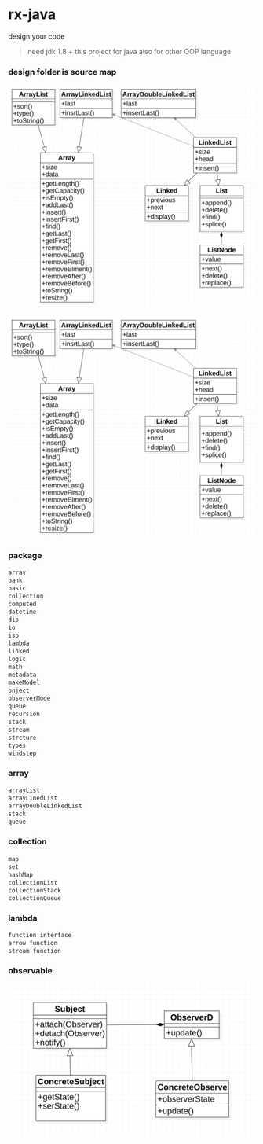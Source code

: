 # rx-java

design your code
    
> need jdk 1.8 +
> this project for java
> also for other OOP language

### design folder is source map

[![array-linked-list](https://github.com/guobin211/rx-java/blob/master/design/array.png)](https://github.com/guobin211/rx-java)

[![queue-stack](https://github.com/guobin211/rx-java/blob/master/design/queue.png)](https://github.com/guobin211/rx-java)


### package
    array
    bank
    basic
    collection
    computed
    datetime
    dip
    io
    isp
    lambda
    linked
    logic
    math
    metadata
    makeModel
    onject
    observerMode
    queue
    recursion
    stack
    stream
    strcture
    types
    windstep
    
### array
    
    arrayList
    arrayLinedList
    arrayDoubleLinkedList
    stack
    queue
    
### collection
    
    map
    set
    hashMap
    collectionList
    collectionStack
    collectionQueue
    
### lambda

    function interface
    arrow function
    stream function

### observable

[![observable](https://github.com/guobin211/rx-java/blob/master/design/observer.png)](https://github.com/guobin211/rx-java)

